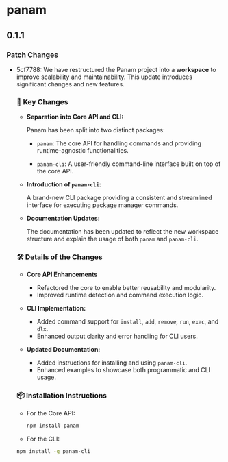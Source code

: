 # panam

## 0.1.1

### Patch Changes

- 5cf7788: We have restructured the Panam project into a **workspace**
  to improve scalability and maintainability.
  This update introduces significant changes and new features.

  ### 🔔 Key Changes

  - **Separation into Core API and CLI:**

    Panam has been split into two distinct packages:

    - `panam`: The core API for handling commands
      and providing runtime-agnostic functionalities.

    - `panam-cli`: A user-friendly command-line interface
      built on top of the core API.

  - **Introduction of `panam-cli`:**

    A brand-new CLI package providing a consistent and streamlined interface
    for executing package manager commands.

  - **Documentation Updates:**

    The documentation has been updated to reflect the new workspace structure
    and explain the usage of both `panam` and `panam-cli`.

  ### 🛠️ Details of the Changes

  - **Core API Enhancements**

    - Refactored the core to enable better reusability and modularity.
    - Improved runtime detection and command execution logic.

  - **CLI Implementation:**

    - Added command support for `install`, `add`, `remove`, `run`, `exec`, and `dlx`.
    - Enhanced output clarity and error handling for CLI users.

  - **Updated Documentation:**
    - Added instructions for installing and using `panam-cli`.
    - Enhanced examples to showcase both programmatic and CLI usage.

  ### 📦 Installation Instructions

  - For the Core API:

    ```bash
    npm install panam
    ```

  - For the CLI:

  ```bash
  npm install -g panam-cli
  ```
